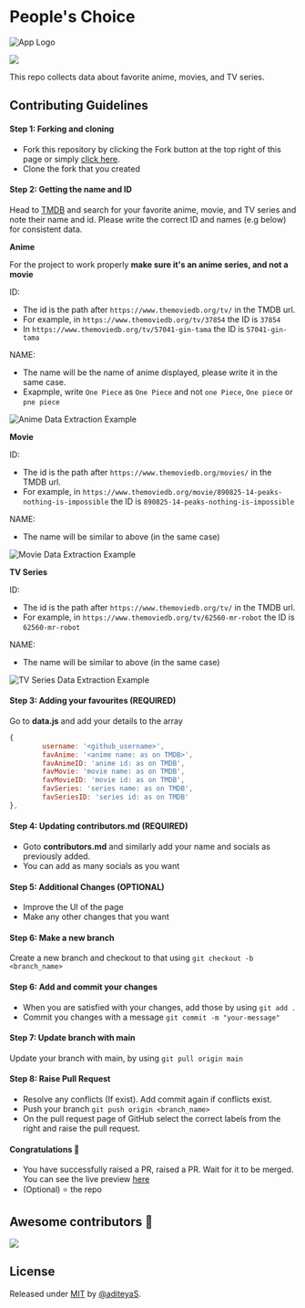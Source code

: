 # People's Choice

![App Logo](https://github.com/aditeyaS/peoples-choice/blob/main/assets/favicon.ico)

<a target="_blank" href="https://aditeyas.github.io/peoples-choice/" aria-label="See Live Preview"><img src="https://img.shields.io/badge/see_live_preview-green?style=for-the-badge"/>
</a>

This repo collects data about favorite anime, movies, and TV series.

## Contributing Guidelines

#### Step 1: Forking and cloning
- Fork this repository by clicking the Fork button at the top right of this page or simply [click here](https://github.com/aditeyaS/peoples-choice/fork).
- Clone the fork that you created

#### Step 2: Getting the name and ID
Head to [TMDB](https://www.themoviedb.org/) and search for your favorite anime, movie, and TV series and note their name and id. Please write the correct ID and names (e.g below) for consistent data.

**Anime**

For the project to work properly **make sure it's an anime series, and not a movie**

ID:
- The id is the path after ```https://www.themoviedb.org/tv/``` in the TMDB url.
- For example, in ```https://www.themoviedb.org/tv/37854``` the ID is ```37854```
- In ```https://www.themoviedb.org/tv/57041-gin-tama``` the ID is ```57041-gin-tama```

NAME:
- The name will be the name of anime displayed, please write it in the same case.
- Exapmple, write ```One Piece``` as ```One Piece``` and not ```one Piece```, ```One piece``` or ```pne piece```

![Anime Data Extraction Example](https://github.com/aditeyaS/peoples-choice/blob/main/assets/anime.png)

**Movie**

ID:
- The id is the path after ```https://www.themoviedb.org/movies/``` in the TMDB url.
- For example, in ```https://www.themoviedb.org/movie/890825-14-peaks-nothing-is-impossible``` the ID is ```890825-14-peaks-nothing-is-impossible```

NAME:
- The name will be similar to above (in the same case)

![Movie Data Extraction Example](https://github.com/aditeyaS/peoples-choice/blob/main/assets/movie.png)

**TV Series**

ID:
- The id is the path after ```https://www.themoviedb.org/tv/``` in the TMDB url.
- For example, in ```https://www.themoviedb.org/tv/62560-mr-robot``` the ID is ```62560-mr-robot```

NAME:
- The name will be similar to above (in the same case)

![TV Series Data Extraction Example](https://github.com/aditeyaS/peoples-choice/blob/main/assets/tv-series.png)

#### Step 3: Adding your favourites (REQUIRED)
Go to **data.js** and add your details to the array
```javascript
{
        username: '<github_username>',
        favAnime: '<anime name: as on TMDB>',
        favAnimeID: 'anime id: as on TMDB',
        favMovie: 'movie name: as on TMDB',
        favMovieID: 'movie id: as on TMDB',
        favSeries: 'series name: as on TMDB',
        favSeriesID: 'series id: as on TMDB'
},
```
#### Step 4: Updating contributors.md (REQUIRED)
- Goto **contributors.md** and similarly add your name and socials as previously added.
- You can add as many socials as you want

#### Step 5: Additional Changes (OPTIONAL)
- Improve the UI of the page
- Make any other changes that you want

#### Step 6: Make a new branch
Create a new branch and checkout to that using ```git checkout -b <branch_name>```

#### Step 6: Add and commit your changes
- When you are satisfied with your changes, add those by using ```git add .```
- Commit you changes with a message ```git commit -m "your-message"```

#### Step 7: Update branch with main
Update your branch with main, by using ```git pull origin main```

#### Step 8: Raise Pull Request
- Resolve any conflicts (If exist). Add commit again if conflicts exist.
- Push your branch ```git push origin <branch_name>```
- On the pull request page of GitHub select the correct labels from the right and raise the pull request.

#### Congratulations 🎉
- You have successfully raised a PR, raised a PR. Wait for it to be merged. You can see the live preview [here](https://aditeyas.github.io/peoples-choice/)
- (Optional) ⭐ the repo

## Awesome contributors 🤩
<a href="https://github.com/aditeyas/peoples-choice/graphs/contributors">
  <img src="https://contributors-img.web.app/image?repo=aditeyaS/peoples-choice" />
</a>

## License

Released under [MIT](/LICENSE) by [@aditeyaS](https://github.com/aditeyaS).
